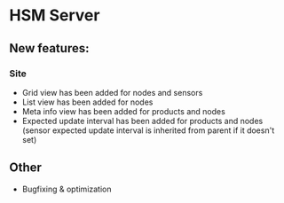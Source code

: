 # HSM Server

## New features:

### Site

* Grid view has been added for nodes and sensors
* List view has been added for nodes
* Meta info view has been added for products and nodes
* Expected update interval has been added for products and nodes (sensor expected update interval is inherited from parent if it doesn't set)

## Other

* Bugfixing & optimization